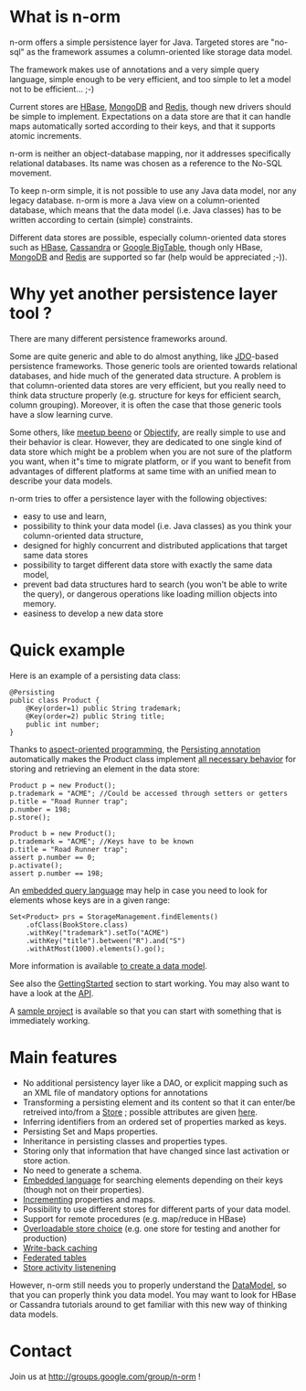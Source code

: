 # What is n-orm #

n-orm offers a simple persistence layer for Java.
Targeted stores are "no-sql" as the framework assumes a column-oriented like storage data model.

The framework makes use of annotations and a very simple query language, simple enough to be very efficient, and too simple to let a model not to be efficient... ;-)

Current stores are [HBase](http://hbase.apache.org), [MongoDB](https://www.mongodb.org/) and [Redis](http://redis.io), though new drivers should be simple to implement.
Expectations on a data store are that it can handle maps automatically sorted according to their keys, and that it supports atomic increments.

n-orm is neither an object-database mapping, nor it addresses specifically relational databases. Its name was chosen as a reference to the No-SQL movement.

To keep n-orm simple, it is not possible to use any Java data model, nor any legacy database. n-orm is more a Java view on a column-oriented database, which means that the data model (i.e. Java classes) has to be written according to certain (simple) constraints.

Different data stores are possible, especially column-oriented data stores such as [HBase](http://hbase.apache.org/), [Cassandra](http://cassandra.apache.org/) or [Google BigTable](http://labs.google.com/papers/bigtable.html), though only HBase, [MongoDB](https://github.com/fondemen/n-orm.mongo/) and [Redis](https://github.com/fondemen/n-orm.redis/) are supported so far (help would be appreciated ;-)).

# Why yet another persistence layer tool ? #

There are many different persistence frameworks around.

Some are quite generic and able to do almost anything, like [JDO](http://www.oracle.com/technetwork/java/index-jsp-135919.html)-based persistence frameworks. Those generic tools are oriented towards relational databases, and hide much of the generated data structure. A problem is that column-oriented data stores are very efficient, but you really need to think data structure properly (e.g. structure for keys for efficient search, column grouping). Moreover, it is often the case that those generic tools have a slow learning curve.

Some others, like [meetup beeno](https://github.com/ghelmling/meetup.beeno) or [Objectify](http://code.google.com/p/objectify-appengine/), are really simple to use and their behavior is clear. However, they are dedicated to one single kind of data store which might be a problem when you are not sure of the platform you want, when it"s time to migrate platform, or if you want to benefit from advantages of different platforms at same time with an unified mean to describe your data models.

n-orm tries to offer a persistence layer with the following objectives:
  * easy to use and learn,
  * possibility to think your data model (i.e. Java classes) as you think your column-oriented data structure,
  * designed for highly concurrent and distributed applications that target same data stores
  * possibility to target different data store with exactly the same data model,
  * prevent bad data structures hard to search (you won't be able to write the query), or dangerous operations like loading million objects into memory.
  * easiness to develop a new data store

# Quick example #

Here is an example of a persisting data class:
```
@Persisting
public class Product {
	@Key(order=1) public String trademark;
	@Key(order=2) public String title;
	public int number;
}
```

Thanks to [aspect-oriented programming](http://en.wikipedia.org/wiki/Aspect-oriented_programming), the [Persisting annotation](https://fondemen.github.io/n-orm/storage/apidocs/com/googlecode/n_orm/Persisting.html) automatically makes the Product class implement [all necessary behavior](https://fondemen.github.io/n-orm/storage/apidocs/com/googlecode/n_orm/PersistingElement.html) for storing and retrieving an element in the data store:
```
Product p = new Product();
p.trademark = "ACME"; //Could be accessed through setters or getters
p.title = "Road Runner trap";
p.number = 198;
p.store();
```
```
Product b = new Product();
p.trademark = "ACME"; //Keys have to be known
p.title = "Road Runner trap";
assert p.number == 0;
p.activate();
assert p.number == 198;
```

An [embedded query language](https://fondemen.github.io/n-orm/storage/apidocs/com/googlecode/n_orm/query/ConstraintBuilder.html) may help in case you need to look for elements whose keys are in a given range:
```
Set<Product> prs = StorageManagement.findElements()
	.ofClass(BookStore.class)
	.withKey("trademark").setTo("ACME")
	.withKey("title").between("R").and("S")
	.withAtMost(1000).elements().go();
```

More information is available [to create a data model](wiki/WritingModels).

See also the [GettingStarted](wiki/GettingStarted) section to start working.
You may also want to have a look at the [API](wiki/API).

A [sample project](http://code.google.com/p/n-orm/downloads/detail?name=sample-project.zip) is available so that you can start with something that is immediately working.

# Main features #

  * No additional persistency layer like a DAO, or explicit mapping such as an XML file of mandatory options for annotations
  * Transforming a persisting element and its content so that it can enter/be retreived into/from a [Store](https://fondemen.github.io/n-orm/storage/apidocs/com/googlecode/n_orm/storeapi/Store.html) ; possible attributes are given [here](https://fondemen.github.io/n-orm/storage/apidocs/com/googlecode/n_orm/Persisting.html).
  * Inferring identifiers from an ordered set of properties marked as keys.
  * Persisting Set and Maps properties.
  * Inheritance in persisting classes and properties types.
  * Storing only that information that have changed since last activation or store action.
  * No need to generate a schema.
  * [Embedded language](https://fondemen.github.io/n-orm/storage/apidocs/com/googlecode/n_orm/query/ConstraintBuilder.html) for searching elements depending on their keys (though not on their properties).
  * [Incrementing](https://fondemen.github.io/n-orm/storage/apidocs/com/googlecode/n_orm/Incrementing.html) properties and maps.
  * Possibility to use different stores for different parts of your data model.
  * Support for remote procedures (e.g. map/reduce in HBase)
  * [Overloadable store choice](https://fondemen.github.io/n-orm/storage/apidocs/com/googlecode/n_orm/Persisting.html) (e.g. one store for testing and another for production)
  * [Write-back caching](https://fondemen.github.io/n-orm/storage/apidocs/com/googlecode/n_orm/cache/write/WriteRetentionStore.html)
  * [Federated tables](https://fondemen.github.io/n-orm/storage/apidocs/com/googlecode/n_orm/Persisting.html#federated())
  * [Store activity listenening](https://fondemen.github.io/n-orm/storage/apidocs/com/googlecode/n_orm/PersistingElement.html#addPersistingElementListener(com.googlecode.n_orm.PersistingElementListener))

However, n-orm still needs you to properly understand the [DataModel](wiki/DataModel), so that you can properly think you data model. You may want to look for HBase or Cassandra tutorials around to  get familiar with this new way of thinking data models.

# Contact #

Join us at http://groups.google.com/group/n-orm !
